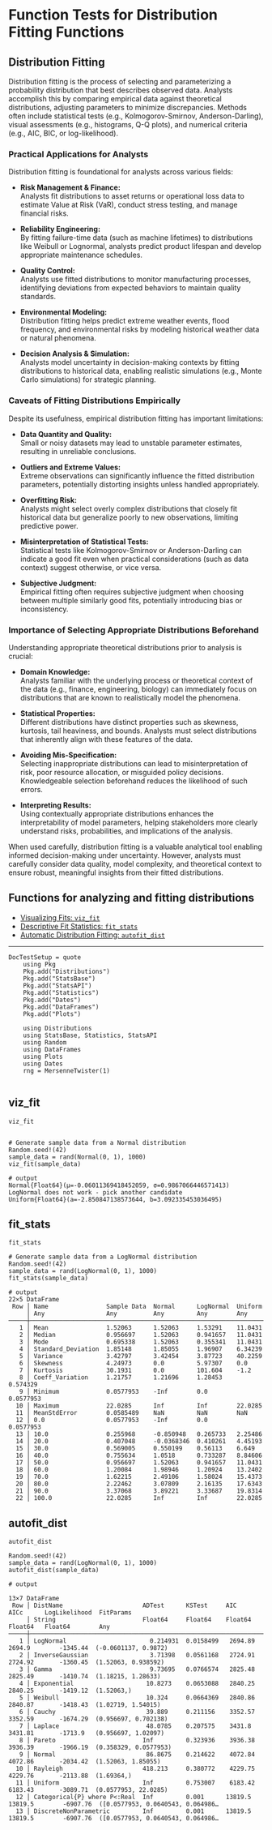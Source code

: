 # Function Tests for Distribution Fitting Functions

## Distribution Fitting

Distribution fitting is the process of selecting and parameterizing a probability distribution that best describes observed data. Analysts accomplish this by comparing empirical data against theoretical distributions, adjusting parameters to minimize discrepancies. Methods often include statistical tests (e.g., Kolmogorov-Smirnov, Anderson-Darling), visual assessments (e.g., histograms, Q-Q plots), and numerical criteria (e.g., AIC, BIC, or log-likelihood).

### Practical Applications for Analysts

Distribution fitting is foundational for analysts across various fields:

- **Risk Management & Finance:**  
  Analysts fit distributions to asset returns or operational loss data to estimate Value at Risk (VaR), conduct stress testing, and manage financial risks.

- **Reliability Engineering:**  
  By fitting failure-time data (such as machine lifetimes) to distributions like Weibull or Lognormal, analysts predict product lifespan and develop appropriate maintenance schedules.

- **Quality Control:**  
  Analysts use fitted distributions to monitor manufacturing processes, identifying deviations from expected behaviors to maintain quality standards.

- **Environmental Modeling:**  
  Distribution fitting helps predict extreme weather events, flood frequency, and environmental risks by modeling historical weather data or natural phenomena.

- **Decision Analysis & Simulation:**  
  Analysts model uncertainty in decision-making contexts by fitting distributions to historical data, enabling realistic simulations (e.g., Monte Carlo simulations) for strategic planning.

### Caveats of Fitting Distributions Empirically

Despite its usefulness, empirical distribution fitting has important limitations:

- **Data Quantity and Quality:**  
  Small or noisy datasets may lead to unstable parameter estimates, resulting in unreliable conclusions.

- **Outliers and Extreme Values:**  
  Extreme observations can significantly influence the fitted distribution parameters, potentially distorting insights unless handled appropriately.

- **Overfitting Risk:**  
  Analysts might select overly complex distributions that closely fit historical data but generalize poorly to new observations, limiting predictive power.

- **Misinterpretation of Statistical Tests:**  
  Statistical tests like Kolmogorov-Smirnov or Anderson-Darling can indicate a good fit even when practical considerations (such as data context) suggest otherwise, or vice versa.

- **Subjective Judgment:**  
  Empirical fitting often requires subjective judgment when choosing between multiple similarly good fits, potentially introducing bias or inconsistency.

### Importance of Selecting Appropriate Distributions Beforehand

Understanding appropriate theoretical distributions prior to analysis is crucial:

- **Domain Knowledge:**  
  Analysts familiar with the underlying process or theoretical context of the data (e.g., finance, engineering, biology) can immediately focus on distributions that are known to realistically model the phenomena.

- **Statistical Properties:**  
  Different distributions have distinct properties such as skewness, kurtosis, tail heaviness, and bounds. Analysts must select distributions that inherently align with these features of the data.

- **Avoiding Mis-Specification:**  
  Selecting inappropriate distributions can lead to misinterpretation of risk, poor resource allocation, or misguided policy decisions. Knowledgeable selection beforehand reduces the likelihood of such errors.

- **Interpreting Results:**  
  Using contextually appropriate distributions enhances the interpretability of model parameters, helping stakeholders more clearly understand risks, probabilities, and implications of the analysis.

When used carefully, distribution fitting is a valuable analytical tool enabling informed decision-making under uncertainty. However, analysts must carefully consider data quality, model complexity, and theoretical context to ensure robust, meaningful insights from their fitted distributions.

## Functions for analyzing and fitting distributions

- [Visualizing Fits: `viz_fit`](#viz_fit)
- [Descriptive Fit Statistics: `fit_stats`](#fit_stats)
- [Automatic Distribution Fitting: `autofit_dist`](#autofit_dist)
---

```@meta
DocTestSetup = quote
    using Pkg
    Pkg.add("Distributions")
    Pkg.add("StatsBase")
    Pkg.add("StatsAPI")
    Pkg.add("Statistics")
    Pkg.add("Dates")
    Pkg.add("DataFrames")
    Pkg.add("Plots")

    using Distributions
    using StatsBase, Statistics, StatsAPI
    using Random
    using DataFrames
    using Plots
    using Dates
    rng = MersenneTwister(1)
    
```

## viz_fit

```@docs
viz_fit
```
```jldoctest viz_fit

# Generate sample data from a Normal distribution
Random.seed!(42)
sample_data = rand(Normal(0, 1), 1000)
viz_fit(sample_data)

# output
Normal{Float64}(μ=-0.06011369418452059, σ=0.9867066446571413)
LogNormal does not work - pick another candidate
Uniform{Float64}(a=-2.850847138573644, b=3.092335453036495)
```

## fit_stats

```@docs
fit_stats
```
```jldoctest fit_stats
# Generate sample data from a LogNormal distribution
Random.seed!(42)
sample_data = rand(LogNormal(0, 1), 1000)
fit_stats(sample_data)

# output
22×5 DataFrame
 Row │ Name                Sample Data  Normal      LogNormal  Uniform   
     │ Any                 Any          Any         Any        Any       
─────┼───────────────────────────────────────────────────────────────────
   1 │ Mean                1.52063      1.52063     1.53291    11.0431
   2 │ Median              0.956697     1.52063     0.941657   11.0431
   3 │ Mode                0.695338     1.52063     0.355341   11.0431
   4 │ Standard_Deviation  1.85148      1.85055     1.96907    6.34239
   5 │ Variance            3.42797      3.42454     3.87723    40.2259
   6 │ Skewness            4.24973      0.0         5.97307    0.0
   7 │ Kurtosis            30.1931      0.0         101.604    -1.2
   8 │ Coeff_Variation     1.21757      1.21696     1.28453    0.574329
   9 │ Minimum             0.0577953    -Inf        0.0        0.0577953
  10 │ Maximum             22.0285      Inf         Inf        22.0285
  11 │ MeanStdError        0.0585489    NaN         NaN        NaN
  12 │ 0.0                 0.0577953    -Inf        0.0        0.0577953
  13 │ 10.0                0.255968     -0.850948   0.265733   2.25486
  14 │ 20.0                0.407048     -0.0368346  0.410261   4.45193
  15 │ 30.0                0.569005     0.550199    0.56113    6.649
  16 │ 40.0                0.755634     1.0518      0.733287   8.84606
  17 │ 50.0                0.956697     1.52063     0.941657   11.0431
  18 │ 60.0                1.20084      1.98946     1.20924    13.2402
  19 │ 70.0                1.62215      2.49106     1.58024    15.4373
  20 │ 80.0                2.22462      3.07809     2.16135    17.6343
  21 │ 90.0                3.37068      3.89221     3.33687    19.8314
  22 │ 100.0               22.0285      Inf         Inf        22.0285
```

## autofit_dist

```@docs
autofit_dist
```
```jldoctest autofit_dist
Random.seed!(42)
sample_data = rand(LogNormal(0, 1), 1000)
autofit_dist(sample_data)

# output

13×7 DataFrame
 Row │ DistName                      ADTest      KSTest     AIC       AICc      LogLikelihood  FitParams                         
     │ String                        Float64     Float64    Float64   Float64   Float64        Any
─────┼───────────────────────────────────────────────────────────────────────────────────────────────────────────────────────────
   1 │ LogNormal                       0.214931  0.0158499   2694.89   2694.9        -1345.44  (-0.0601137, 0.9872)
   2 │ InverseGaussian                 3.71398   0.0561168   2724.91   2724.92       -1360.45  (1.52063, 0.938592)
   3 │ Gamma                           9.73695   0.0766574   2825.48   2825.49       -1410.74  (1.18215, 1.28633)
   4 │ Exponential                    10.8273    0.0653088   2840.25   2840.25       -1419.12  (1.52063,)
   5 │ Weibull                        10.324     0.0664369   2840.86   2840.87       -1418.43  (1.02719, 1.54015)
   6 │ Cauchy                         39.889     0.211156    3352.57   3352.59       -1674.29  (0.956697, 0.702138)
   7 │ Laplace                        48.0785    0.207575    3431.8    3431.81       -1713.9   (0.956697, 1.02097)
   8 │ Pareto                        Inf         0.323936    3936.38   3936.39       -1966.19  (0.358329, 0.0577953)
   9 │ Normal                         86.8675    0.214622    4072.84   4072.86       -2034.42  (1.52063, 1.85055)
  10 │ Rayleigh                      418.213     0.380772    4229.75   4229.76       -2113.88  (1.69364,)
  11 │ Uniform                       Inf         0.753007    6183.42   6183.43       -3089.71  (0.0577953, 22.0285)
  12 │ Categorical{P} where P<:Real  Inf         0.001      13819.5   13819.5        -6907.76  ([0.0577953, 0.0640543, 0.064986…
  13 │ DiscreteNonParametric         Inf         0.001      13819.5   13819.5        -6907.76  ([0.0577953, 0.0640543, 0.064986…
```